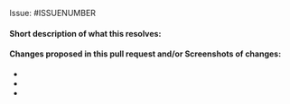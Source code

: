Issue: #ISSUENUMBER

<!-- Add the issue number that is fixed by this PR (In the form Issue: 123) -->
<!-- remove these comment lines-->

#### Short description of what this resolves:

#### Changes proposed in this pull request and/or Screenshots of changes:

-
-
-
